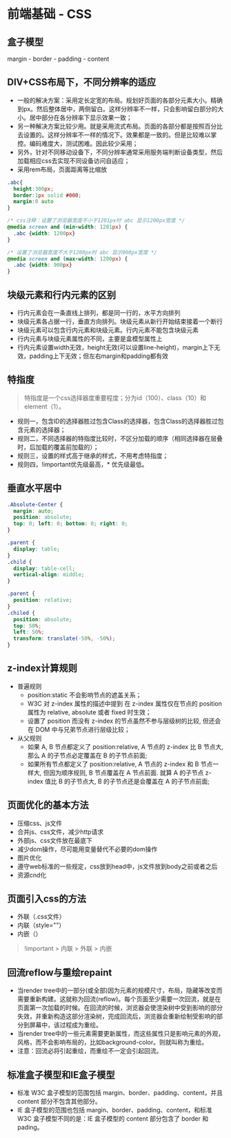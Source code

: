 # 前端基础 - CSS

## 盒子模型
margin - border - padding - content

## DIV+CSS布局下，不同分辨率的适应
- 一般的解决方案：采用定长定宽的布局。规划好页面的各部分元素大小。精确到px。然后整体居中，两侧留白。这样分辨率不一样，只会影响留白部分的大小。居中部分在各分辨率下显示效果一致；
- 另一种解决方案比较少用。就是采用流式布局。页面的各部分都是按照百分比去设置的。这样分辨率不一样的情况下。效果都是一致的。但是比较难以掌控。编码难度大，测试困难。因此较少采用；
- 另外，针对不同移动设备下，不同分辨率通常采用服务端判断设备类型，然后加载相应css去实现不同设备访问自适应；
- 采用rem布局，页面距离等比缩放

```CSS
.abc{
  height:300px;
  border:1px solid #000;
  margin:0 auto
}

/* css注释：设置了浏览器宽度不小于1201px时 abc 显示1200px宽度 */
@media screen and (min-width: 1201px) {
  .abc {width: 1200px}
}

/* 设置了浏览器宽度不大于1200px时 abc 显示900px宽度 */
@media screen and (max-width: 1200px) {
  .abc {width: 900px}
}
```

## 块级元素和行内元素的区别
- 行内元素会在一条直线上排列，都是同一行的，水平方向排列
- 块级元素各占据一行，垂直方向排列。块级元素从新行开始结束接着一个断行
- 块级元素可以包含行内元素和块级元素。行内元素不能包含块级元素
- 行内元素与块级元素属性的不同，主要是盒模型属性上
- 行内元素设置width无效，height无效(可以设置line-height)，margin上下无效，padding上下无效；但左右margin和padding都有效

## 特指度
> 特指度是一个css选择器度重要程度；分为id（100）、class（10）和element（1）。

- 规则一，包含ID的选择器胜过包含Class的选择器，包含Class的选择器胜过包含元素的选择器；
- 规则二，不同选择器的特指度比较时，不区分加载的顺序（相同选择器在层叠时，后加载的覆盖前加载的）；
- 规则三，设置的样式高于继承的样式，不用考虑特指度；
- 规则四，!important优先级最高，* 优先级最低。

## 垂直水平居中
```CSS
.Absolute-Center {
  margin: auto;  
  position: absolute;  
  top: 0; left: 0; bottom: 0; right: 0;  
}
```
```CSS
.parent {
  display: table;
}
.child {
  display: table-cell;
  vertical-align: middle;
}
```
```CSS
.parent {
  position: relative;
}
.chiled {
  position: absolute;
  top: 50%;
  left: 50%;
  transform: translate(-50%, -50%);
}
```

## z-index计算规则
- 普遍规则
  - position:static 不会影响节点的遮盖关系；
  - W3C 对 z-index 属性的描述中提到 在 z-index 属性仅在节点的 position 属性为 relative, absolute 或者 fixed 时生效；
  - 设置了 position 而没有 z-index 的节点虽然不参与层级树的比较, 但还会在 DOM 中与兄弟节点进行层级比较；
- 从父规则
  - 如果 A, B 节点都定义了 position:relative, A 节点的 z-index 比 B 节点大, 那么 A 的子节点必定覆盖在 B 的子节点前面;
  - 如果所有节点都定义了 position:relative, A 节点的 z-index 和 B 节点一样大, 但因为顺序规则, B 节点覆盖在 A 节点前面. 就算 A 的子节点 z-index 值比 B 的子节点大, B 的子节点还是会覆盖在 A 的子节点前面;

## 页面优化的基本方法
- 压缩css、js文件
- 合并js、css文件，减少http请求
- 外部js、css文件放在最底下
- 减少dom操作，尽可能用变量替代不必要的dom操作
- 图片优化
- 遵守web标准的一些规定，css放到head中，js文件放到body之前或者之后
- 资源cnd化

## 页面引入css的方法
- 外联（.css文件）
- 内联（style=""）
- 内嵌（<style></style>）

> !important > 内联 > 外联 > 内嵌

## 回流reflow与重绘repaint
- 当render tree中的一部分(或全部)因为元素的规模尺寸，布局，隐藏等改变而需要重新构建。这就称为回流(reflow)。每个页面至少需要一次回流，就是在页面第一次加载的时候。在回流的时候，浏览器会使渲染树中受到影响的部分失效，并重新构造这部分渲染树，完成回流后，浏览器会重新绘制受影响的部分到屏幕中，该过程成为重绘。
- 当render tree中的一些元素需要更新属性，而这些属性只是影响元素的外观，风格，而不会影响布局的，比如background-color。则就叫称为重绘。
- 注意：回流必将引起重绘，而重绘不一定会引起回流。

## 标准盒子模型和IE盒子模型
- 标准 W3C 盒子模型的范围包括 margin、border、padding、content，并且 content 部分不包含其他部分。
- IE 盒子模型的范围也包括 margin、border、padding、content，和标准 W3C 盒子模型不同的是：IE 盒子模型的 content 部分包含了 border 和 pading。
